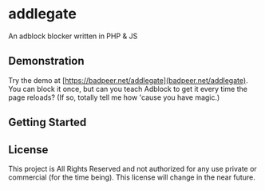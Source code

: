 # addlegate
An adblock blocker written in PHP &amp; JS

## Demonstration
Try the demo at [https://badpeer.net/addlegate](badpeer.net/addlegate). You can block it once, but can you teach Adblock to get it every time the page reloads? (If so, totally tell me how 'cause you have magic.)

## Getting Started



## License

This project is All Rights Reserved and not authorized for any use private or commercial (for the time being). This license will change in the near future.